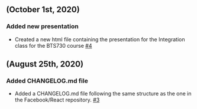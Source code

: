 ## (October 1st, 2020)

### Added new presentation 
* Created a new html file containing the presentation for the Integration class for the BTS730 course [#4](https://github.com/marceljar/Group_00/issues/4)

## (August 25th, 2020)

### Added CHANGELOG.md file

* Added a CHANGELOG.md file following the same structure as the one in the Facebook/React repository. [#3](https://github.com/marceljar/Group_00/issues/3)
